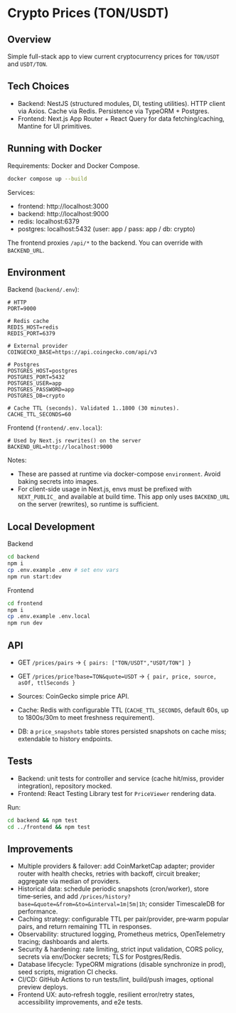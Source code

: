 # Crypto Prices (TON/USDT)

## Overview

Simple full-stack app to view current cryptocurrency prices for `TON/USDT` and `USDT/TON`.

## Tech Choices

- Backend: NestJS (structured modules, DI, testing utilities). HTTP client via Axios. Cache via Redis. Persistence via TypeORM + Postgres.
- Frontend: Next.js App Router + React Query for data fetching/caching, Mantine for UI primitives.

## Running with Docker

Requirements: Docker and Docker Compose.

```bash
docker compose up --build
```

Services:

- frontend: http://localhost:3000
- backend: http://localhost:9000
- redis: localhost:6379
- postgres: localhost:5432 (user: app / pass: app / db: crypto)

The frontend proxies `/api/*` to the backend. You can override with `BACKEND_URL`.

## Environment

Backend (`backend/.env`):

```env
# HTTP
PORT=9000

# Redis cache
REDIS_HOST=redis
REDIS_PORT=6379

# External provider
COINGECKO_BASE=https://api.coingecko.com/api/v3

# Postgres
POSTGRES_HOST=postgres
POSTGRES_PORT=5432
POSTGRES_USER=app
POSTGRES_PASSWORD=app
POSTGRES_DB=crypto

# Cache TTL (seconds). Validated 1..1800 (30 minutes).
CACHE_TTL_SECONDS=60
```

Frontend (`frontend/.env.local`):

```env
# Used by Next.js rewrites() on the server
BACKEND_URL=http://localhost:9000
```

Notes:

- These are passed at runtime via docker-compose `environment`. Avoid baking secrets into images.
- For client-side usage in Next.js, envs must be prefixed with `NEXT_PUBLIC_` and available at build time. This app only uses `BACKEND_URL` on the server (rewrites), so runtime is sufficient.

## Local Development

Backend

```bash
cd backend
npm i
cp .env.example .env # set env vars
npm run start:dev
```

Frontend

```bash
cd frontend
npm i
cp .env.example .env.local
npm run dev
```

## API

- GET `/prices/pairs` → `{ pairs: ["TON/USDT","USDT/TON"] }`
- GET `/prices/price?base=TON&quote=USDT` → `{ pair, price, source, asOf, ttlSeconds }`

- Sources: CoinGecko simple price API.
- Cache: Redis with configurable TTL (`CACHE_TTL_SECONDS`, default 60s, up to 1800s/30m to meet freshness requirement).
- DB: a `price_snapshots` table stores persisted snapshots on cache miss; extendable to history endpoints.

## Tests

- Backend: unit tests for controller and service (cache hit/miss, provider integration), repository mocked.
- Frontend: React Testing Library test for `PriceViewer` rendering data.

Run:

```bash
cd backend && npm test
cd ../frontend && npm test
```

## Improvements

- Multiple providers & failover: add CoinMarketCap adapter; provider router with health checks, retries with backoff, circuit breaker; aggregate via median of providers.
- Historical data: schedule periodic snapshots (cron/worker), store time‑series, and add `/prices/history?base=&quote=&from=&to=&interval=1m|5m|1h`; consider TimescaleDB for performance.
- Caching strategy: configurable TTL per pair/provider, pre‑warm popular pairs, and return remaining TTL in responses.
- Observability: structured logging, Prometheus metrics, OpenTelemetry tracing; dashboards and alerts.
- Security & hardening: rate limiting, strict input validation, CORS policy, secrets via env/Docker secrets; TLS for Postgres/Redis.
- Database lifecycle: TypeORM migrations (disable synchronize in prod), seed scripts, migration CI checks.
- CI/CD: GitHub Actions to run tests/lint, build/push images, optional preview deploys.
- Frontend UX: auto‑refresh toggle, resilient error/retry states, accessibility improvements, and e2e tests.
